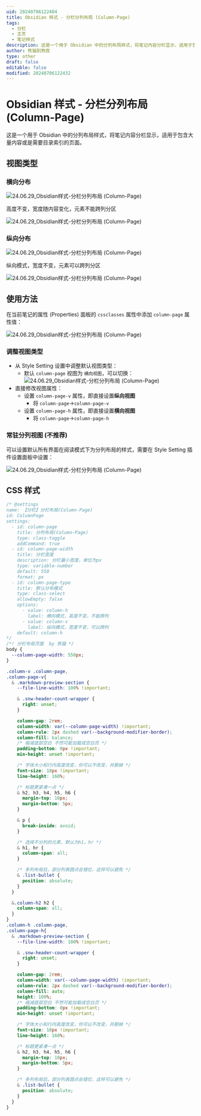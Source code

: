 ```yaml
---
uid: 20240706122404
title: Obsidian 样式 - 分栏分列布局 (Column-Page)
tags:
  - 分栏
  - 主页
  - 笔记样式
description: 这是一个用于 Obsidian 中的分列布局样式，将笔记内容分栏显示，适用于包含大量内容或是需要目录索引的页面。
author: 熊猫别熬夜
type: other
draft: false
editable: false
modified: 20240706122432
---
```


# Obsidian 样式 - 分栏分列布局 (Column-Page)

这是一个用于 Obsidian 中的分列布局样式，将笔记内容分栏显示，适用于包含大量内容或是需要目录索引的页面。

## 视图类型

### 横向分布

![24.06.29_Obsidian样式-分栏分列布局 (Column-Page)](https://cdn.pkmer.cn/images/202407061224272.png!pkmer)

高度不变，宽度随内容变化，元素不能跨列分区

![24.06.29_Obsidian样式-分栏分列布局 (Column-Page)](https://cdn.pkmer.cn/images/202407061224933.gif!pkmer)

### 纵向分布

![24.06.29_Obsidian样式-分栏分列布局 (Column-Page)](https://cdn.pkmer.cn/images/202407061224418.png!pkmer)

纵向模式，宽度不变，元素可以跨列分区

![24.06.29_Obsidian样式-分栏分列布局 (Column-Page)](https://cdn.pkmer.cn/images/202407061224432.gif!pkmer)

## 使用方法

在当前笔记的属性 (Properties) 面板的 `cssclasses` 属性中添加 `column-page` 属性值：

![24.06.29_Obsidian样式-分栏分列布局 (Column-Page)](https://cdn.pkmer.cn/images/202407061224150.png!pkmer)

### 调整视图类型

- 从 Style Setting 设置中调整默认视图类型：
	- 默认 `column-page` 视图为 `横向视图`，可以切换：
	  ![24.06.29_Obsidian样式-分栏分列布局 (Column-Page)](https://cdn.pkmer.cn/images/202407061224505.png!pkmer)
- 直接修改视图属性：
	- 设置 `column-page-v` 属性，即直接设置**纵向视图**
		- 将 `column-page`→`column-page-v`
	- 设置 `column-page-h` 属性，即直接设置**横向视图**
		- 将 `column-page`→`column-page-h`

### 常驻分列视图 (不推荐)

可以设置默认所有界面在阅读模式下为分列布局的样式，需要在 Style Setting 插件设置面板中设置：

![24.06.29_Obsidian样式-分栏分列布局 (Column-Page)](https://cdn.pkmer.cn/images/202407061224930.png!pkmer)

## CSS 样式

```css
/* @settings
name: 【分栏】分栏布局(Column-Page)
id: ColumnPage
settings:
  - id: column-page
    title: 分列布局(Column-Page)
    type: class-toggle
    addCommand: true
  - id: column-page-width
    title: 分栏宽度
    description: 分栏最小宽度，单位为px
    type: variable-number
    default: 550
    format: px
  - id: column-page-type
    title: 默认分布模式
    type: class-select
    allowEmpty: false
    options:
      - value: column-h
        label: 横向模式，高度不变，不能跨列
      - value: column-v
        label: 纵向模式，宽度不变，可以跨列
    default: column-h
*/
/*! 分栏布局页面  by 熊猫 */
body {
  --column-page-width: 550px;
}

.column-v .column-page,
.column-page-v{
  & .markdown-preview-section {
    --file-line-width: 100% !important;

    & .snw-header-count-wrapper {
      right: unset;
    }

    column-gap: 2rem;
    column-width: var(--column-page-width) !important;
    column-rule: 2px dashed var(--background-modifier-border);
    column-fill: balance;
    /* 缩减底部空白 不然可能加载成空白页 */
    padding-bottom: 0px !important;
    min-height: unset !important;

    /* 字体大小和行内高度改变，你可以不改变，并删掉 */
    font-size: 18px !important;
    line-height: 160%;

    /* 标题更紧凑一点 */
    & h2, h3, h4, h5, h6 {
      margin-top: 10px;
      margin-bottom: 5px;
    }

    & p {
      break-inside: avoid;
    }

    /* 选择不分列的元素，默认为h1，hr */
    & h1, hr {
      column-span: all;
    }

    /* 多列布局后，部分列表圆点会错位，这样可以避免 */
    & .list-bullet {
      position: absolute;
    }
  }

  &.column-h2 h2 {
    column-span: all;
  }
}
.column-h .column-page,
.column-page-h{
  & .markdown-preview-section {
    --file-line-width: 100% !important;

    & .snw-header-count-wrapper {
      right: unset;
    }

    column-gap: 2rem;
    column-width: var(--column-page-width) !important;
    column-rule: 2px dashed var(--background-modifier-border);
    column-fill: auto;
    height: 100%;
    /* 缩减底部空白 不然可能加载成空白页 */
    padding-bottom: 0px !important;
    min-height: unset !important;

    /* 字体大小和行内高度改变，你可以不改变，并删掉 */
    font-size: 18px !important;
    line-height: 160%;

    /* 标题更紧凑一点 */
    & h2, h3, h4, h5, h6 {
      margin-top: 10px;
      margin-bottom: 5px;
    }

    /* 多列布局后，部分列表圆点会错位，这样可以避免 */
    & .list-bullet {
      position: absolute;
    }
  }
}
```